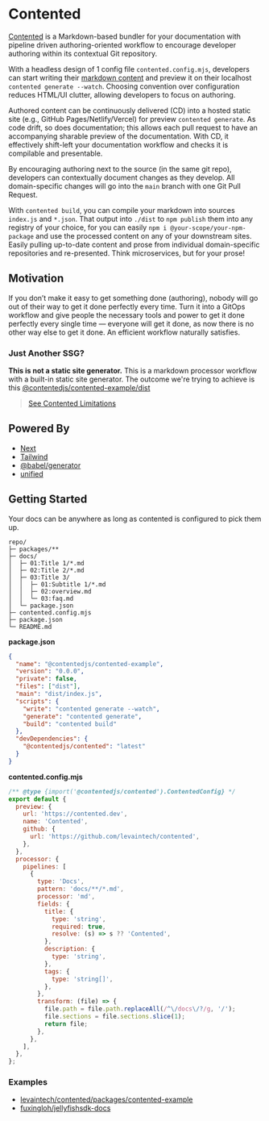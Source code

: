 # Contented

[Contented](https://contented.dev) is a Markdown-based bundler for your documentation with pipeline driven
authoring-oriented workflow to encourage developer authoring within its contextual Git repository.

With a headless design of 1 config file `contented.config.mjs`, developers can start writing
their [markdown content](04-markdown) and preview it on their localhost `contented generate --watch`.
Choosing convention over configuration reduces HTML/UI clutter, allowing developers to focus on authoring.

Authored content can be continuously delivered (CD) into a hosted static site (e.g., GitHub Pages/Netlify/Vercel) for
preview `contented generate`. As code drift, so does documentation; this allows each pull request to have an
accompanying sharable preview of the documentation. With CD, it effectively shift-left your documentation workflow and
checks it is compilable and presentable.

By encouraging authoring next to the source (in the same git repo), developers can contextually document changes as they
develop. All domain-specific changes will go into the `main` branch with one Git Pull Request.

With `contented build`, you can compile your markdown into sources `index.js` and `*.json`. That output
into `./dist` to `npm publish` them into any registry of your choice, for you can
easily `npm i @your-scope/your-npm-package` and use the processed content on any of your downstream sites. Easily
pulling up-to-date content and prose from individual domain-specific repositories and re-presented. Think microservices,
but for your prose!

## Motivation

If you don’t make it easy to get something done (authoring), nobody will go out of their way to get it done perfectly
every time. Turn it into a GitOps workflow and give people the necessary tools and power to get it done perfectly every
single time — everyone will get it done, as now there is no other way else to get it done. An efficient workflow
naturally satisfies.

### Just Another SSG?

**This is not a static site generator.** This is a markdown processor workflow with a built-in static site generator.
The outcome we're trying to achieve is
this [@contentedjs/contented-example/dist](https://www.jsdelivr.com/package/npm/@contentedjs/contented-example)

> [See Contented Limitations](09-Others/02-limitations.md)

## Powered By

- [Next](https://nextjs.org/)
- [Tailwind](https://tailwindcss.com/)
- [@babel/generator](https://babeljs.io/docs/en/babel-generator)
- [unified](https://www.npmjs.com/package/unified)

## Getting Started

Your docs can be anywhere as long as contented is configured to pick them up.

```text
repo/
├─ packages/**
├─ docs/
│  ├─ 01:Title 1/*.md
│  ├─ 02:Title 2/*.md
│  ├─ 03:Title 3/
│  │  ├─ 01:Subtitle 1/*.md
│  │  ├─ 02:overview.md
│  │  └─ 03:faq.md
│  └─ package.json
├─ contented.config.mjs
├─ package.json
└─ README.md
```

**package.json**

```json
{
  "name": "@contentedjs/contented-example",
  "version": "0.0.0",
  "private": false,
  "files": ["dist"],
  "main": "dist/index.js",
  "scripts": {
    "write": "contented generate --watch",
    "generate": "contented generate",
    "build": "contented build"
  },
  "devDependencies": {
    "@contentedjs/contented": "latest"
  }
}
```

**contented.config.mjs**

```js
/** @type {import('@contentedjs/contented').ContentedConfig} */
export default {
  preview: {
    url: 'https://contented.dev',
    name: 'Contented',
    github: {
      url: 'https://github.com/levaintech/contented',
    },
  },
  processor: {
    pipelines: [
      {
        type: 'Docs',
        pattern: 'docs/**/*.md',
        processor: 'md',
        fields: {
          title: {
            type: 'string',
            required: true,
            resolve: (s) => s ?? 'Contented',
          },
          description: {
            type: 'string',
          },
          tags: {
            type: 'string[]',
          },
        },
        transform: (file) => {
          file.path = file.path.replaceAll(/^\/docs\/?/g, '/');
          file.sections = file.sections.slice(1);
          return file;
        },
      },
    ],
  },
};
```

### Examples

- [levaintech/contented/packages/contented-example](https://github.com/levaintech/contented/tree/main/packages/contented-example)
- [fuxingloh/jellyfishsdk-docs](https://github.com/fuxingloh/jellyfishsdk-docs)
